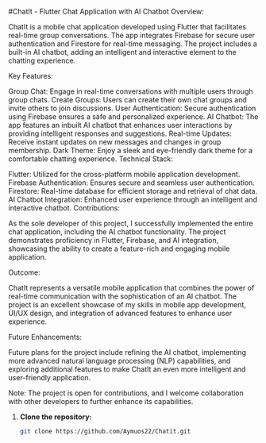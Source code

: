 #ChatIt - Flutter Chat Application with AI Chatbot
Overview:

ChatIt is a mobile chat application developed using Flutter that facilitates real-time group conversations. The app integrates Firebase for secure user authentication and Firestore for real-time messaging. The project includes a built-in AI chatbot, adding an intelligent and interactive element to the chatting experience.

Key Features:

Group Chat: Engage in real-time conversations with multiple users through group chats.
Create Groups: Users can create their own chat groups and invite others to join discussions.
User Authentication: Secure authentication using Firebase ensures a safe and personalized experience.
AI Chatbot: The app features an inbuilt AI chatbot that enhances user interactions by providing intelligent responses and suggestions.
Real-time Updates: Receive instant updates on new messages and changes in group membership.
Dark Theme: Enjoy a sleek and eye-friendly dark theme for a comfortable chatting experience.
Technical Stack:

Flutter: Utilized for the cross-platform mobile application development.
Firebase Authentication: Ensures secure and seamless user authentication.
Firestore: Real-time database for efficient storage and retrieval of chat data.
AI Chatbot Integration: Enhanced user experience through an intelligent and interactive chatbot.
Contributions:

As the sole developer of this project, I successfully implemented the entire chat application, including the AI chatbot functionality. The project demonstrates proficiency in Flutter, Firebase, and AI integration, showcasing the ability to create a feature-rich and engaging mobile application.

Outcome:

ChatIt represents a versatile mobile application that combines the power of real-time communication with the sophistication of an AI chatbot. The project is an excellent showcase of my skills in mobile app development, UI/UX design, and integration of advanced features to enhance user experience.

Future Enhancements:

Future plans for the project include refining the AI chatbot, implementing more advanced natural language processing (NLP) capabilities, and exploring additional features to make ChatIt an even more intelligent and user-friendly application.

Note: The project is open for contributions, and I welcome collaboration with other developers to further enhance its capabilities.

1. **Clone the repository:**

   ```bash
   git clone https://github.com/Aymuos22/Chatit.git
